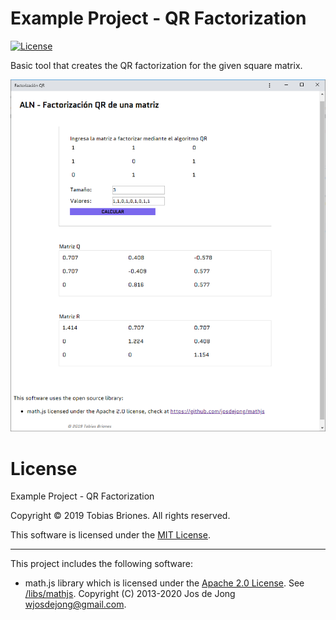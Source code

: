 # Example Project - QR Factorization
[![License](https://img.shields.io/github/license/TobiasBriones/example.math.linear_algebra.web.qr-factorization)](https://github.com/TobiasBriones/example.math.linear_algebra.web.qr-factorization/blob/master/LICENSE)

Basic tool that creates the QR factorization for the given square matrix.

[![Screenshot 1](https://raw.githubusercontent.com/TobiasBriones/images/master/example-projects/example.math.linear-algebra.web.qr-factorization/screenshot-1.png)](https://github.com/TobiasBriones/images/tree/master/example-projects)

# License
Example Project - QR Factorization

Copyright © 2019 Tobias Briones. All rights reserved.

This software is licensed under the [MIT License](https://github.com/TobiasBriones/example.math.linear-algebra.web.qr-factorization/blob/master/LICENSE).

***

This project includes the following software:
- math.js library which is licensed under the [Apache 2.0 License](http://www.apache.org/licenses/LICENSE-2.0). 
See [/libs/mathjs](https://github.com/TobiasBriones/example.math.linear-algebra.web.qr-factorization/tree/master/libs/mathjs). 
Copyright (C) 2013-2020 Jos de Jong <wjosdejong@gmail.com>.
